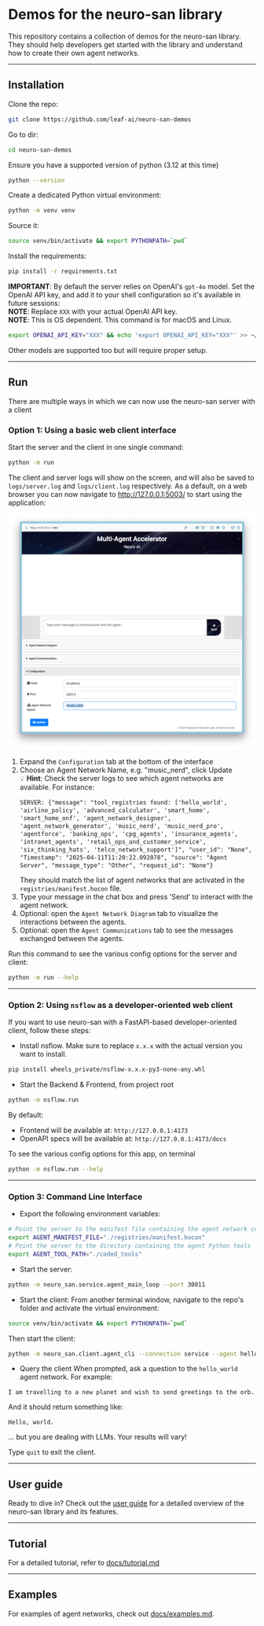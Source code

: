 # Demos for the neuro-san library
This repository contains a collection of demos for the neuro-san library.
They should help developers get started with the library and understand how to create their own agent networks.

---

## Installation

Clone the repo:
```bash
git clone https://github.com/leaf-ai/neuro-san-demos
```

Go to dir:
```bash
cd neuro-san-demos
```
Ensure you have a supported version of python (3.12 at this time)
```bash
python --version
```

Create a dedicated Python virtual environment:
```bash
python -m venv venv
```
Source it:
```bash
source venv/bin/activate && export PYTHONPATH=`pwd`
```

Install the requirements:
```bash
pip install -r requirements.txt
```

**IMPORTANT**: By default the server relies on OpenAI's `gpt-4o` model. 
Set the OpenAI API key, and add it to your shell configuration so it's available in future sessions:  
**NOTE**: Replace `XXX` with your actual OpenAI API key.  
**NOTE**: This is OS dependent. This command is for macOS and Linux.
```bash
export OPENAI_API_KEY="XXX" && echo 'export OPENAI_API_KEY="XXX"' >> ~/.zshrc
```
Other models are supported too but will require proper setup.

---

## Run

There are multiple ways in which we can now use the neuro-san server with a client

### Option 1: Using a basic web client interface

Start the server and the client in one single command:
```bash
python -m run
```

The client and server logs will show on the screen,
and will also be saved to `logs/server.log` and `logs/client.log` respectively.
As a default, on a web browser you can now navigate to http://127.0.0.1:5003/ to start using the application:

![web_client.png](docs/images/web_client.png)

1. Expand the `Configuration` tab at the bottom of the interface
2. Choose an Agent Network Name, e.g. "music_nerd", click Update  
   💡 **Hint**: Check the server logs to see which agent networks are available. For instance:
   ```
   SERVER: {"message": "tool_registries found: ['hello_world', 'airline_policy', 'advanced_calculator', 'smart_home', 'smart_home_onf', 'agent_network_designer', 'agent_network_generator', 'music_nerd', 'music_nerd_pro', 'agentforce', 'banking_ops', 'cpg_agents', 'insurance_agents', 'intranet_agents', 'retail_ops_and_customer_service', 'six_thinking_hats', 'telco_network_support']", "user_id": "None", "Timestamp": "2025-04-11T11:20:22.092078", "source": "Agent Server", "message_type": "Other", "request_id": "None"}
   ```
   They should match the list of agent networks that are activated in the `registries/manifest.hocon` file.
3. Type your message in the chat box and press 'Send' to interact with the agent network.
4. Optional: open the `Agent Network Diagram` tab to visualize the interactions between the agents.
5. Optional: open the `Agent Communications` tab to see the messages exchanged between the agents.

Run this command to see the various config options for the server and client:
```bash
python -m run --help
```

---

### Option 2: Using `nsflow` as a developer-oriented web client
If you want to use neuro-san with a FastAPI-based developer-oriented client, follow these steps:

- Install nsflow. Make sure to replace `x.x.x` with the actual version you want to install.
```bash
pip install wheels_private/nsflow-x.x.x-py3-none-any.whl
```

- Start the Backend & Frontend, from project root
```bash
python -m nsflow.run
```

By default:
- Frontend will be available at: `http://127.0.0.1:4173`
- OpenAPI specs will be available at: `http://127.0.0.1:4173/docs`

To see the various config options for this app, on terminal
```bash
python -m nsflow.run --help
```

---

### Option 3: Command Line Interface

- Export the following environment variables:
```bash
# Point the server to the manifest file containing the agent network configurations
export AGENT_MANIFEST_FILE="./registries/manifest.hocon"
# Point the server to the directory containing the agent Python tools
export AGENT_TOOL_PATH="./coded_tools"
```

- Start the server:
```bash
python -m neuro_san.service.agent_main_loop --port 30011
```

- Start the client:
From another terminal window, navigate to the repo's folder and activate the virtual environment:
```bash
source venv/bin/activate && export PYTHONPATH=`pwd`
```

Then start the client:
```bash
python -m neuro_san.client.agent_cli --connection service --agent hello_world
```

- Query the client
When prompted, ask a question to the `hello_world` agent network. For example:
```
I am travelling to a new planet and wish to send greetings to the orb.
```
And it should return something like:

    Hello, world.

... but you are dealing with LLMs. Your results will vary!

Type `quit` to exit the client.

---

## User guide

Ready to dive in? Check out the [user guide](docs/user_guide.md) for a detailed overview of the neuro-san library
and its features.

---

## Tutorial
For a detailed tutorial, refer to [docs/tutorial.md](docs/tutorial.md)

---

## Examples

For examples of agent networks, check out [docs/examples.md](docs/examples.md).
